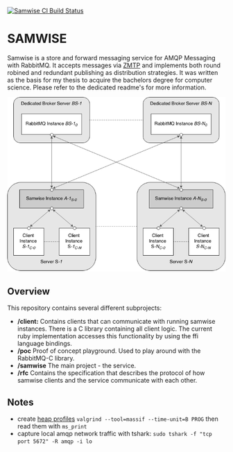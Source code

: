 [![Samwise CI Build Status](http://ci.ramlimit.de/job/samwise/badge/icon)](https://ci.ramlimit.de/job/samwise)

# SAMWISE #

Samwise is a store and forward messaging service for AMQP Messaging with RabbitMQ. It accepts messages via [ZMTP](http://zeromq.org) and implements both round robined and redundant publishing as distribution strategies. It was written as the basis for my thesis to acquire the bachelors degree for computer science. Please refer to the dedicated readme's for more information.

![Samwise System Integration](img/sam_integration.png)


## Overview ##

This repository contains several different subprojects:

- **/client:** Contains clients that can communicate with running samwise instances. There is a C library containing all client logic. The current ruby implementation accesses this functionality by using the ffi language bindings.
- **/poc** Proof of concept playground. Used to play around with the RabbitMQ-C library.
- **/samwise** The main project - the service.
- **/rfc** Contains the specification that describes the protocol of how samwise clients and the service communicate with each other.


## Notes ##

* create [heap profiles](http://valgrind.org/docs/manual/ms-manual.html) `valgrind --tool=massif --time-unit=B PROG` then read them with `ms_print`
* capture local amqp network traffic with tshark: `sudo tshark -f "tcp port 5672" -R amqp -i lo`

